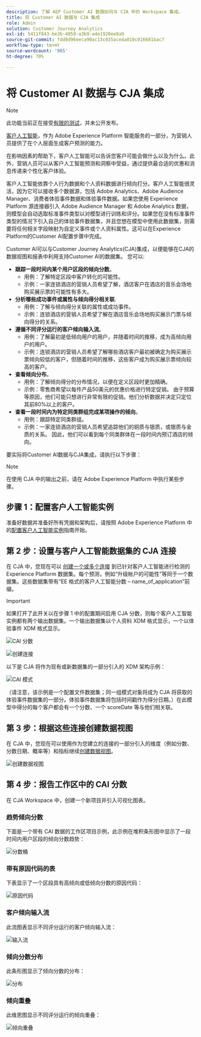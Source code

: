```yaml
---
description: 了解 AEP Customer AI 数据如何与 CJA 中的 Workspace 集成。
title: 将 Customer AI 数据与 CJA 集成
role: Admin
solution: Customer Journey Analytics
exl-id: 5411f843-be3b-4059-a3b9-a4e1928ee8a9
source-git-commit: fdd8d96eeca90ac13c035ace4a010c016681bac7
workflow-type: tm+mt
source-wordcount: '965'
ht-degree: 70%

---
```


# 将 Customer AI 数据与 CJA 集成

>[!NOTE]
>
>此功能当前正在接受[有限的测试](/help/release-notes/releases.md)，并未公开发布。

[客户人工智能](https://experienceleague.adobe.com/docs/experience-platform/intelligent-services/customer-ai/overview.html?lang=zh-Hans)，作为 Adobe Experience Platform 智能服务的一部分，为营销人员提供了在个人层面生成客户预测的能力。

在影响因素的帮助下，客户人工智能可以告诉您客户可能会做什么以及为什么。此外，营销人员可以从客户人工智能预测和洞察中受益，通过提供最合适的优惠和消息传递来个性化客户体验。

客户人工智能依靠个人行为数据和个人资料数据进行倾向打分。客户人工智能很灵活，因为它可以接收多个数据源，包括 Adobe Analytics、Adobe Audience Manager、消费者体验事件数据和体验事件数据。如果您使用 Experience Platform 源连接器引入 Adobe Audience Manager 和 Adobe Analytics 数据，则模型会自动选取标准事件类型以对模型进行训练和评分。如果您在没有标准事件类型的情况下引入自己的体验事件数据集，并且您想在模型中使用此数据集，则需要将任何相关字段映射为自定义事件或个人资料属性。这可以在Experience Platform的Customer AI配置步骤中完成。

Customer AI可以与Customer Journey Analytics(CJA)集成，以便能够在CJA的数据视图和报表中利用支持Customer AI的数据集。 您可以:

* **跟踪一段时间内某个用户区段的倾向分数**。
   * 用例：了解特定区段中客户转化的可能性。
   * 示例：一家连锁酒店的营销人员希望了解，酒店客户在酒店的音乐会场地购买展示票的可能性有多大。
* **分析哪些成功事件或属性与倾向得分相关联**.
   * 用例：了解与倾向得分关联的属性或成功事件。
   * 示例：连锁酒店的营销人员希望了解在酒店音乐会场地购买展示门票与倾向得分的关系。
* **遵循不同评分运行的客户倾向输入流**。
   * 用例：了解最初是低倾向用户的用户，并随着时间的推移，成为高倾向用户的用户。
   * 示例：连锁酒店的营销人员希望了解哪些酒店客户最初被确定为购买展示票倾向较低的客户，但随着时间的推移，这些客户成为购买展示票倾向较高的客户。
* **查看倾向分布**。
   * 用例：了解倾向得分的分布情况，以便在定义区段时更加精确。
   * 示例：零售商希望以每件产品50美元的优惠价格进行特定促销。 由于预算等原因，他们可能只想进行非常有限的促销。他们分析数据并决定只定位其前80%以上的客户。
* **查看一段时间内为特定同类群组完成某项操作的倾向**。
   * 用例：跟踪特定同类群组。
   * 示例：一家连锁酒店的营销人员希望追踪他们的铜质与银质，或银质与金质的关系。 因此，他们可以看到每个同类群体在一段时间内预订酒店的倾向。

要实际将Customer AI数据与CJA集成，请执行以下步骤：

>[!NOTE]
>
>在使用 CJA 中的输出之前，请在 Adobe Experience Platform 中执行某些步骤。


## 步骤 1：配置客户人工智能实例

准备好数据并准备好所有凭据和架构后，请按照 Adobe Experience Platform 中的[配置客户人工智能实例](https://experienceleague.adobe.com/docs/experience-platform/intelligent-services/customer-ai/user-guide/configure.html?lang=zh-Hans)指南开始。

## 第 2 步：设置与客户人工智能数据集的 CJA 连接

在 CJA 中，您现在可以 [创建一个或多个连接](/help/connections/create-connection.md) 到已针对客户人工智能进行检测的 Experience Platform 数据集。每个预测，例如“升级帐户的可能性”等同于一个数据集。这些数据集带有“EE 格式的客户人工智能分数 – name_of_application”前缀。

>[!IMPORTANT]
>
>如果打开了此开关以在步骤 1 中的配置期间启用 CJA 分数，则每个客户人工智能实例都有两个输出数据集。一个输出数据集以个人资料 XDM 格式显示，一个以体验事件 XDM 格式显示。

![CAI 分数](assets/cai-scores.png)

![创建连接](assets/create-conn.png)

以下是 CJA 将作为现有或新数据集的一部分引入的 XDM 架构示例：

![CAI 模式](assets/cai-schema.png)

（请注意，该示例是一个配置文件数据集；同一组模式对象将成为 CJA 将获取的体验事件数据集的一部分。体验事件数据集将包括时间戳作为得分日期。）在此模型中得分的每个客户都会有一个分数、一个 scoreDate 等与他们相关联。

## 第 3 步：根据这些连接创建数据视图

在 CJA 中，您现在可以使用作为您建立的连接的一部分引入的维度（例如分数、分数日期、概率等）和指标继续[创建数据视图](/help/data-views/create-dataview.md)。

![创建数据视图](assets/create-dataview.png)

## 第 4 步：报告工作区中的 CAI 分数

在 CJA Workspace 中，创建一个新项目并引入可视化图表。

### 趋势倾向分数

下面是一个带有 CAI 数据的工作区项目示例，此示例在堆积条形图中显示了一段时间内用户区段的倾向分数趋势：

![分数桶](assets/workspace-scores.png)

### 带有原因代码的表

下表显示了一个区段具有高倾向或低倾向分数的原因代码：

![原因代码](assets/reason-codes.png)

### 客户倾向输入流

此流图表显示不同评分运行的客户倾向输入流：

![输入流](assets/flow.png)

### 倾向分数分布

此条形图显示了倾向分数的分布：

![分布](assets/distribution.png)

### 倾向重叠

此维恩图显示不同评分运行的倾向重叠：

![倾向重叠](assets/venn.png)
